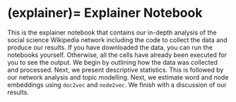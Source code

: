 (explainer)=
Explainer Notebook
==================

This is the explainer notebook that contains our in-depth analysis of the social science Wikipedia network including the code to collect the data and produce our results. If you have downloaded the data, you can run the notebooks yourself. Otherwise, all the cells have already been executed for you to see the output. We begin by outlining how the data was collected and processed. Next, we present descriptive statistics. This is followed by our network analysis and topic modelling. Next, we estimate word and node embeddings using `doc2vec` and `node2vec`. We finish with a discussion of our results. 
